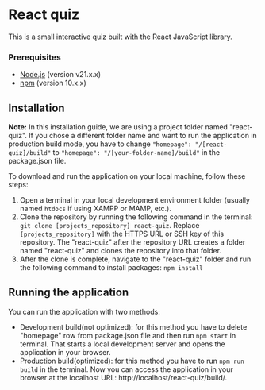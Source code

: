 # React quiz

This is a small interactive quiz built with the React JavaScript library.

### Prerequisites
- [Node.js](https://nodejs.org/) (version v21.x.x)
- [npm](https://www.npmjs.com/) (version 10.x.x)

## Installation

**Note:** In this installation guide, we are using a project folder named "react-quiz". If you chose a different folder name and want to run the application in production build mode, you have to change `"homepage": "/[react-quiz]/build"` to `"homepage": "/[your-folder-name]/build"` in the package.json file.

To download and run the application on your local machine, follow these steps:

1. Open a terminal in your local development environment folder (usually named `htdocs` if using XAMPP or MAMP, etc.).
2. Clone the repository by running the following command in the terminal: 
`git clone [projects_repository] react-quiz`.
Replace `[projects_repository]` with the HTTPS URL or SSH key of this repository. The "react-quiz" after the repository URL creates a folder named "react-quiz" and clones the repository into that folder.
3. After the clone is complete, navigate to the "react-quiz" folder and run the following command to install packages:
`npm install`

## Running the application
You can run the application with two methods:
- Development build(not optimized): for this method you have to delete "homepage" row from package.json file and then run `npm start` in terminal. That starts a local development server and opens the application in your browser.
- Production build(optimized): for this method you have to run `npm run build` in the terminal. Now you can access the application in your browser at the localhost URL: http://localhost/react-quiz/build/.
